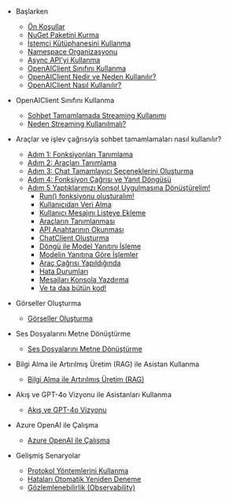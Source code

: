 * Başlarken
    * [Ön Koşullar](baslarken.md#Ön-koşullar)
    * [NuGet Paketini Kurma](baslarken.md#nuget-paketini-kurma)
    * [İstemci Kütüphanesini Kullanma](baslarken.md#İstemci-kutuphanesini-kullanma)
    * [Namespace Organizasyonu](baslarken.md#namespace-organizasyonu)
    * [Async API'yi Kullanma](baslarken.md#async-api-kullanma)
    * [OpenAIClient Sınıfını Kullanma](baslarken.md#openaiclient-sinifini-kullanma)
    * [OpenAIClient Nedir ve Neden Kullanılır?](baslarken.md#openaiclient-nedir-ve-neden-kullanilir)
    * [OpenAIClient Nasıl Kullanılır?](baslarken.md#openaiclient-nasil-kullanilir)

* OpenAIClient Sınıfını Kullanma
    * [Sohbet Tamamlamada Streaming Kullanımı](sohbettamamlama.md#Sohbet-Tamamlama-İşlemleri)
    * [Neden Streaming Kullanılmalı?](sohbettamamlama.md#Neden-Streaming-Kullanılmalı)

* Araçlar ve işlev çağrısıyla sohbet tamamlamaları nasıl kullanılır?
   * [Adım 1: Fonksiyonları Tanımlama](araclarlasohbettamamlama.md#adım-1-fonksiyonları-tanımlama)
   * [Adım 2: Araçları Tanımlama](araclarlasohbettamamlama.md#adım-2-araçları-tanımlama)
   * [Adım 3: Chat Tamamlayıcı Seçeneklerini Oluşturma](araclarlasohbettamamlama.md#adım-3-chat-tamamlayıcı-seçeneklerini-oluşturma)
   * [Adım 4: Fonksiyon Çağrısı ve Yanıt Döngüsü](araclarlasohbettamamlama.md#adım-4-fonksiyon-çağrısı-ve-yanıt-döngüsü)
   * [Adım 5 Yaptıklarımızı Konsol Uygulmasına Dönüştürelim!](araclarlasohbettamamlama.md#adım-5-yaptıklarımızı-konsol-uygulmasına-dönüştürelim)
      * [Run() fonksiyonu oluşturalım!](araclarlasohbettamamlama.md#run-fonksiyonu-oluşturalım)
      * [Kullanıcıdan Veri Alma](araclarlasohbettamamlama.md#kullanıcıdan-veri-alma)
      * [Kullanıcı Mesajını Listeye Ekleme](araclarlasohbettamamlama.md#kullanıcı-mesajını-listeye-ekleme)
      * [Araçların Tanımlanması](araclarlasohbettamamlama.md#araçların-tanımlanması)
      * [API Anahtarının Okunması](araclarlasohbettamamlama.md#api-anahtarının-okunması)
      * [ChatClient Oluşturma](araclarlasohbettamamlama.md#chatclient-oluşturma)
      * [Döngü ile Model Yanıtını İşleme](./docs/araclarlasohbettamamlama.md#döngü-ile-model-yanıtını-i̇şleme)
      * [Modelin Yanıtına Göre İşlemler](./docs/araclarlasohbettamamlama.md#modelin-yanıtına-göre-İşlemler)
      * [Araç Çağrısı Yapıldığında](araclarlasohbettamamlama.md#araç-Çağrısı-yapıldığında)
      * [Hata Durumları](araclarlasohbettamamlama.md#hata-durumları)
      * [Mesajları Konsola Yazdırma](araclarlasohbettamamlama.md#mesajları-konsola-yazdırma)
      * [Ve ta daa bütün kod!](araclarlasohbettamamlama.md#ve-ta-daa-bütün-kod)

* Görseller Oluşturma
    * [Görseller Oluşturma](goruntuler.md)

* Ses Dosyalarını Metne Dönüştürme
    * [Ses Dosyalarını Metne Dönüştürme](docs/sesdosyasi.md)

* Bilgi Alma ile Artırılmış Üretim (RAG) ile Asistan Kullanma
    * [Bilgi Alma ile Artırılmış Üretim (RAG)](rag-asistan.md)

* Akış ve GPT-4o Vizyonu ile Asistanları Kullanma
    * [Akış ve GPT-4o Vizyonu](gpt4o.md)

* Azure OpenAI ile Çalışma
    * [Azure OpenAI ile Çalışma](azure-openai.md)

* Gelişmiş Senaryolar
    * [Protokol Yöntemlerini Kullanma](gelismis-senaryolar.md#protokol-yontemleri)
    * [Hataları Otomatik Yeniden Deneme](gelismis-senaryolar.md#hatalari-yeniden-deneme)
    * [Gözlemlenebilirlik (Observability)](gelismis-senaryolar.md#gozlemlenebilirlik)

